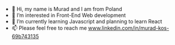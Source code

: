 - 👋 Hi, my name is Murad and I am from Poland
- 👀 I’m interested in Front-End Web development
- 🌱 I’m currently learning Javascript and planning to learn React
- 📫 Please feel free to reach me www.linkedin.com/in/murad-kos-69b743135

<!---
Murad-Git/Murad-Git is a ✨ special ✨ repository because its `README.md` (this file) appears on your GitHub profile.
You can click the Preview link to take a look at your changes.
--->
